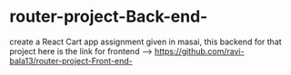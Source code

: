 # router-project-Back-end-
create a React Cart app assignment given in masai, this backend for that project here is the link for frontend  --> https://github.com/ravi-bala13/router-project-Front-end-
